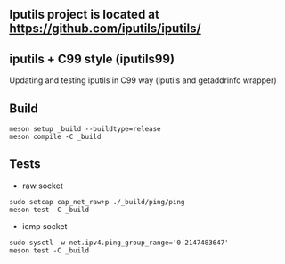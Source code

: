 
Iputils project is located at https://github.com/iputils/iputils/
-----------------------------------------------------------------


iputils + C99 style (iputils99)
-------------------------------
Updating and testing iputils in C99 way
(iputils and getaddrinfo wrapper)


Build
-----
```
meson setup _build --buildtype=release
meson compile -C _build
```

Tests
-----
- raw socket
```
sudo setcap cap_net_raw+p ./_build/ping/ping
meson test -C _build
```

- icmp socket
```
sudo sysctl -w net.ipv4.ping_group_range='0 2147483647'
meson test -C _build
```


